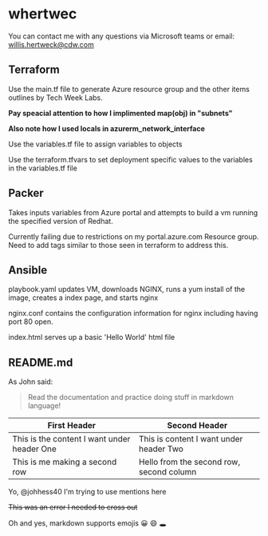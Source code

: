 # whertwec

You can contact me with any questions via Microsoft teams or email: willis.hertweck@cdw.com

## Terraform

Use the main.tf file to generate Azure resource group and the other items outlines by Tech Week Labs.  

**Pay speacial attention to how I implimented map(obj) in "subnets"**

**Also note how I used locals in azurerm_network_interface**

Use the variables.tf file to assign variables to objects

Use the terraform.tfvars to set deployment specific values to the variables in the variables.tf file

## Packer

Takes inputs variables from Azure portal and attempts to build a vm running the specified version of Redhat.

Currently failing due to restrictions on my portal.azure.com Resource group.  Need to add tags similar to those seen in terraform to address this.

## Ansible

playbook.yaml updates VM, downloads NGINX, runs a yum install of the image, creates a index page, and starts nginx

nginx.conf contains the configuration information for nginx including having port 80 open. 

index.html serves up a basic 'Hello World' html file

## README.md

As John said:

> Read the documentation and practice doing stuff in markdown language!

First Header | Second Header
------------ | -------------
This is the content I want under header One | This is content I want under header Two
This is me making a second row | Hello from the second row, second column

Yo, @johhess40 I'm trying to use mentions here

~~This was an error I needed to cross out~~

Oh and yes, markdown supports emojis :grinning: :smile: :hole:
